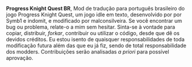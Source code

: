 <b>Progress Knight Quest BR</b>, Mod de tradução para português brasileiro do jogo Progress Knight Quest, um jogo idle em texto, desenvolvido por por Symb1 e indomit, e modificado por malconsilveira. Se você encontrar um bug ou problema, relate-o a mim sem hesitar. Sinta-se à vontade para copiar, distribuir, <i>forkar</i>, contribuir ou utilizar o código, desde que dê os devidos créditos. Eu estou isento de quaisquer responsabilidades de toda modificação futura além das que eu já fiz, sendo de total responsabilidade dos modders. Contribuições serão analisadas <i>a priori</i> para possível aprovação.
